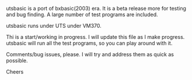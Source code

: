 
utsbasic is a port of bxbasic(2003) era.  It is a beta release more
for testing and bug finding.  A large number of test programs are included.

utsbasic runs under UTS under VM370.


Thi is a start/working in progress.  I will update this file as
I make progress.  utsbasic will run all the test programs, so you
can play around with it.

Comments/bug issues, please.  I will try and address them as quick
as possible.

Cheers
